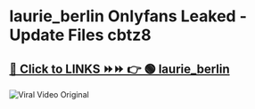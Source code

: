 
 # laurie_berlin Onlyfans Leaked - Update Files cbtz8

## <h2><a href="https://clipsfans.com/laurie_berlin&ref=git">🔗 Click to LINKS ⏩⏩ 👉 🟢 laurie_berlin </a></h2>

<a href="https://clipsfans.com/laurie_berlin&ref=git" rel="nofollow" data-target="animated-image.originalLink"><img src="https://i.ibb.co.com/xMMVF88/686577567.gif" alt="Viral Video Original" style="max-width: 100%; display: inline-block;" data-target="animated-image.originalImage"></a>

